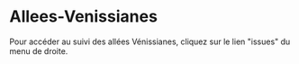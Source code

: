 Allees-Venissianes
==================
Pour accéder au suivi des allées Vénissianes, cliquez sur le lien "issues" du menu de droite.
